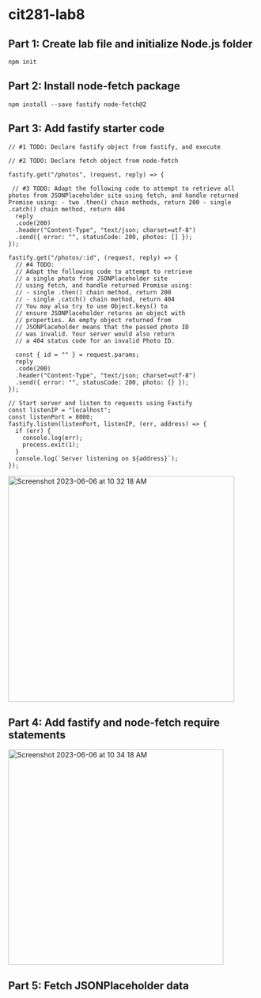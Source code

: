 # cit281-lab8
## Part 1: Create lab file and initialize Node.js folder
`npm init` 
## Part 2: Install node-fetch package 
`npm install --save fastify node-fetch@2`
## Part 3: Add fastify starter code
```// #1 TODO: Declare fastify object from fastify, and execute```

```// #2 TODO: Declare fetch object from node-fetch```


```
fastify.get("/photos", (request, reply) => {
 
 // #3 TODO: Adapt the following code to attempt to retrieve all photos from JSONPlaceholder site using fetch, and handle returned Promise using: - two .then() chain methods, return 200 - single .catch() chain method, return 404
  reply
  .code(200)
  .header("Content-Type", "text/json; charset=utf-8")
  .send({ error: "", statusCode: 200, photos: [] });
});

fastify.get("/photos/:id", (request, reply) => {
  // #4 TODO:
  // Adapt the following code to attempt to retrieve
  // a single photo from JSONPlaceholder site
  // using fetch, and handle returned Promise using:
  // - single .then() chain method, return 200
  // - single .catch() chain method, return 404
  // You may also try to use Object.keys() to 
  // ensure JSONPlaceholder returns an object with
  // properties. An empty object returned from 
  // JSONPlaceholder means that the passed photo ID
  // was invalid. Your server would also return
  // a 404 status code for an invalid Photo ID.

  const { id = "" } = request.params;  
  reply
  .code(200)
  .header("Content-Type", "text/json; charset=utf-8")
  .send({ error: "", statusCode: 200, photo: {} });
});

// Start server and listen to requests using Fastify
const listenIP = "localhost";
const listenPort = 8080;
fastify.listen(listenPort, listenIP, (err, address) => {
  if (err) {
    console.log(err);
    process.exit(1);
  }
  console.log(`Server listening on ${address}`);
});
```

<img width="457" alt="Screenshot 2023-06-06 at 10 32 18 AM" src="https://github.com/mmathes2/cit281-lab8/assets/134009490/cf1ca01c-3765-446f-b6e4-13444552aacf">

## Part 4: Add fastify and node-fetch require statements

<img width="435" alt="Screenshot 2023-06-06 at 10 34 18 AM" src="https://github.com/mmathes2/cit281-lab8/assets/134009490/2128ba9c-cac6-4a39-b0f2-45cda395a75c">

## Part 5: Fetch JSONPlaceholder data
